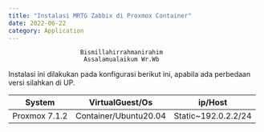 ```yaml
---
title: "Instalasi MRTG Zabbix di Proxmox Container"
date: 2022-06-22
category: Application
---
```

						Bismillahirrahmanirahim
						 Assalamualaikum Wr.Wb

Instalasi ini dilakukan pada konfigurasi berikut ini, apabila ada perbedaan versi silahkan di UP.


| System        |   VirtualGuest/Os     | ip/Host     |
| ------------- | --------------------- |------------- |
| Proxmox 7.1.2 |Container/Ubuntu20.04  | Static~192.0.2.2/24|
